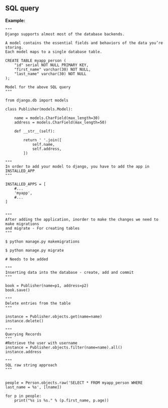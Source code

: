 SQL query
-------

**Example:**

    """
    Django supports almost most of the database backends.  

    A model contains the essential fields and behaviors of the data you’re storing.
    Each model maps to a single database table.

    CREATE TABLE myapp_person (
    	"id" serial NOT NULL PRIMARY KEY,
    	"first_name" varchar(30) NOT NULL,
    	"last_name" varchar(30) NOT NULL
	);

	Model for the above SQL query
	"""

	from django.db import models

	class Publisher(models.Model):

   		name = models.CharField(max_length=30)
   		address = models.CharField(max_length=50)

		def __str__(self):

    		return ' '.join([
        		self.name,
        		self.address,
    		])

    """
    In order to add your model to django, you have to add the app in INSTALLED_APP
    """

    INSTALLED_APPS = [
    	#...
    	'myapp',
    	#...
	]


	"""
	After adding the application, inorder to make the changes we need to make migrations
	and migrate - For creating tables 
	"""

	$ python manage.py makemigrations

	$ python manage.py migrate

	# Needs to be added

	"""
	Inserting data into the database - create, add and commit
	"""
	
	book = Publisher(name=p1, address=p2)
	book.save()

	"""
	Delete entries from the table
	"""
	
	instance = Publisher.objects.get(name=name)
	instance.delete()

	"""
	Querying Records
	"""
	#Retrieve the user with username
	instance = Publisher.objects.filter(name=name).all()
	instance.address

	"""
	SQL raw string approach
	"""
	
	
	people = Person.objects.raw('SELECT * FROM myapp_person WHERE last_name = %s', [lname])
	
	for p in people:
		print("%s is %s." % (p.first_name, p.age))
	